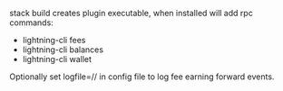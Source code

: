 
stack build creates plugin executable, when installed will add rpc commands: 
- lightning-cli fees
- lightning-cli balances
- lightning-cli wallet

Optionally set logfile=/<filepath>/ in config file to log fee earning forward events. 
